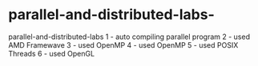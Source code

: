 # parallel-and-distributed-labs-
parallel-and-distributed-labs 
1 - auto compiling parallel program
2 - used AMD Framewave
3 - used OpenMP
4 - used OpenMP
5 - used POSIX Threads
6 - used OpenGL
